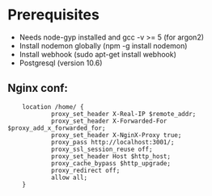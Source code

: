 # Prerequisites

- Needs node-gyp installed and gcc -v >= 5 (for argon2)
- Install nodemon globally (npm -g install nodemon)
- Install webhook (sudo apt-get install webhook)
- Postgresql (version 10.6)


## Nginx conf:

        location /home/ {
                proxy_set_header X-Real-IP $remote_addr;
                proxy_set_header X-Forwarded-For $proxy_add_x_forwarded_for;
                proxy_set_header X-NginX-Proxy true;
                proxy_pass http://localhost:3001/;
                proxy_ssl_session_reuse off;
                proxy_set_header Host $http_host;
                proxy_cache_bypass $http_upgrade;
                proxy_redirect off;
                allow all;
        }

